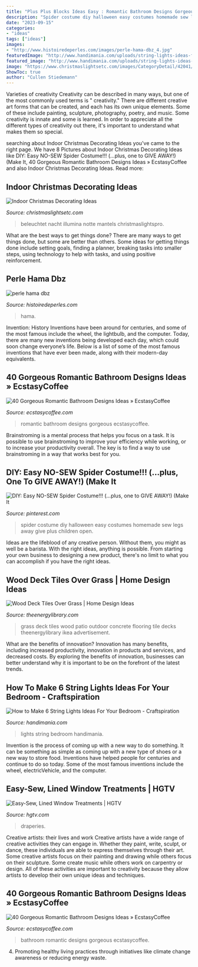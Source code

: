 ```yaml
---
title: "Plus Plus Blocks Ideas Easy : Romantic Bathroom Designs Gorgeous Ecstasycoffee"
description: "Spider costume diy halloween easy costumes homemade sew legs away give plus children open"
date: "2023-09-15"
categories:
- "ideas"
tags: ["ideas"]
images:
- "http://www.histoiredeperles.com/images/perle-hama-dbz_4.jpg"
featuredImage: "http://www.handimania.com/uploads/string-lights-ideas-for-your-bedroom06.jpg"
featured_image: "http://www.handimania.com/uploads/string-lights-ideas-for-your-bedroom06.jpg"
image: "https://www.christmaslightsetc.com/images/CategoryDetail/42041/indoor-christmas-ideas-s.jpg"
ShowToc: true
author: "Cullen Stiedemann"
---
```



Varieties of creativity
Creativity can be described in many ways, but one of the most commonly used terms is " creativity." There are different creative art forms that can be created, and each has its own unique elements. Some of these include painting, sculpture, photography, poetry, and music. Some creativity is innate and some is learned. In order to appreciate all the different types of creativity out there, it's important to understand what makes them so special.

	

		
searching about Indoor Christmas Decorating Ideas you've came to the right page. We have 8 Pictures about Indoor Christmas Decorating Ideas like DIY: Easy NO-SEW Spider Costume!!! (…plus, one to GIVE AWAY!) (Make It, 40 Gorgeous Romantic Bathroom Designs Ideas » EcstasyCoffee and also Indoor Christmas Decorating Ideas. Read more:
		
    
## Indoor Christmas Decorating Ideas

<img loading=lazy src="https://www.christmaslightsetc.com/images/CategoryDetail/42041/indoor-christmas-ideas-s.jpg" onerror="this.onerror=null;this.src='https://tse3.mm.bing.net/th?id=OIP.UI3R4I2rV_1_Gv87Ez848AHaE7&amp;pid=15.1';" alt="Indoor Christmas Decorating Ideas">

_Source: christmaslightsetc.com_

>beleuchtet nacht illumina notte mantels christmaslightspro. 

	

What are the best ways to get things done?
There are many ways to get things done, but some are better than others. Some ideas for getting things done include setting goals, finding a planner, breaking tasks into smaller steps, using technology to help with tasks, and using positive reinforcement.

    
## Perle Hama Dbz

<img loading=lazy src="http://www.histoiredeperles.com/images/perle-hama-dbz_4.jpg" onerror="this.onerror=null;this.src='https://tse4.mm.bing.net/th?id=OIP.98tDlxpsuQSA-lceDjp9rwHaJ3&amp;pid=15.1';" alt="perle hama dbz">

_Source: histoiredeperles.com_

>hama. 

	

Invention: History
Inventions have been around for centuries, and some of the most famous include the wheel, the lightbulb, and the computer. Today, there are many new inventions being developed each day, which could soon change everyone’s life. Below is a list of some of the most famous inventions that have ever been made, along with their modern-day equivalents.

    
## 40 Gorgeous Romantic Bathroom Designs Ideas » EcstasyCoffee

<img loading=lazy src="https://i1.wp.com/www.ecstasycoffee.com/wp-content/uploads/2016/10/romantic-bathroom.jpg?resize=599%2C976" onerror="this.onerror=null;this.src='https://tse1.mm.bing.net/th?id=OIP.kVDXDIg4c0mouuRsXv4wCgHaME&amp;pid=15.1';" alt="40 Gorgeous Romantic Bathroom Designs Ideas » EcstasyCoffee">

_Source: ecstasycoffee.com_

>romantic bathroom designs gorgeous ecstasycoffee. 

	

Brainstroming is a mental process that helps you focus on a task. It is possible to use brainstroming to improve your efficiency while working, or to increase your productivity overall. The key is to find a way to use brainstroming in a way that works best for you.

    
## DIY: Easy NO-SEW Spider Costume!!! (…plus, One To GIVE AWAY!) (Make It

<img loading=lazy src="https://i.pinimg.com/736x/19/67/2d/19672d27c7f131cd89240a14189221c1.jpg" onerror="this.onerror=null;this.src='https://tse3.mm.bing.net/th?id=OIP.JKv683M4cHAjYtWBk4Ht5gHaLH&amp;pid=15.1';" alt="DIY: Easy NO-SEW Spider Costume!!! (…plus, one to GIVE AWAY!) (Make It">

_Source: pinterest.com_

>spider costume diy halloween easy costumes homemade sew legs away give plus children open. 

	

Ideas are the lifeblood of any creative person. Without them, you might as well be a barista. With the right ideas, anything is possible. From starting your own business to designing a new product, there's no limit to what you can accomplish if you have the right ideas.

    
## Wood Deck Tiles Over Grass | Home Design Ideas

<img loading=lazy src="http://www.theenergylibrary.com/wp-content/uploads/2015/04/wood-deck-tiles-over-grass.jpeg" onerror="this.onerror=null;this.src='https://tse2.mm.bing.net/th?id=OIP.RdOlVZf--53OehCEQFuUkgHaJ4&amp;pid=15.1';" alt="Wood Deck Tiles Over Grass | Home Design Ideas">

_Source: theenergylibrary.com_

>grass deck tiles wood patio outdoor concrete flooring tile decks theenergylibrary ikea advertisement. 

	

What are the benefits of innovation?
Innovation has many benefits, including increased productivity, innovation in products and services, and decreased costs. By exploring the benefits of innovation, businesses can better understand why it is important to be on the forefront of the latest trends.

    
## How To Make 6 String Lights Ideas For Your Bedroom - Craftspiration

<img loading=lazy src="http://www.handimania.com/uploads/string-lights-ideas-for-your-bedroom06.jpg" onerror="this.onerror=null;this.src='https://tse1.mm.bing.net/th?id=OIP.qXMW4q-vEBQysovU5vhXrQHaJ4&amp;pid=15.1';" alt="How to Make 6 String Lights Ideas For Your Bedroom - Craftspiration">

_Source: handimania.com_

>lights string bedroom handimania. 

	

Invention is the process of coming up with a new way to do something. It can be something as simple as coming up with a new type of shoes or a new way to store food. Inventions have helped people for centuries and continue to do so today. Some of the most famous inventions include the wheel, electricVehicle, and the computer.

    
## Easy-Sew, Lined Window Treatments | HGTV

<img loading=lazy src="https://hgtvhome.sndimg.com/content/dam/images/hgtv/fullset/2012/2/27/1/Original_Marian-Parsons-Lined-Bedroom-Draperies-Beauty-3_s3x4.jpg.rend.hgtvcom.616.822.suffix/1400969444222.jpeg" onerror="this.onerror=null;this.src='https://tse1.mm.bing.net/th?id=OIP.I2FsBjjPxf5nwyIJ_tomFAHaJ4&amp;pid=15.1';" alt="Easy-Sew, Lined Window Treatments | HGTV">

_Source: hgtv.com_

>draperies. 

	

Creative artists: their lives and work
Creative artists have a wide range of creative activities they can engage in. Whether they paint, write, sculpt, or dance, these individuals are able to express themselves through their art. Some creative artists focus on their painting and drawing while others focus on their sculpture. Some create music while others work on carpentry or design. All of these activities are important to creativity because they allow artists to develop their own unique ideas and techniques.

    
## 40 Gorgeous Romantic Bathroom Designs Ideas » EcstasyCoffee

<img loading=lazy src="https://i0.wp.com/www.ecstasycoffee.com/wp-content/uploads/2016/10/Romantic-Bathroom-Designs-Ideas-10.jpg?resize=634%2C865" onerror="this.onerror=null;this.src='https://tse4.mm.bing.net/th?id=OIP.GmvUUMbKeSOjQoJuwAxhvgHaKG&amp;pid=15.1';" alt="40 Gorgeous Romantic Bathroom Designs Ideas » EcstasyCoffee">

_Source: ecstasycoffee.com_

>bathroom romantic designs gorgeous ecstasycoffee. 

	

4. Promoting healthy living practices through initiatives like climate change awareness or reducing energy waste. 

